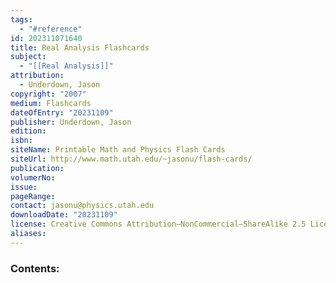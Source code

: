 ```yaml
---
tags:
  - "#reference"
id: 202311071640
title: Real Analysis Flashcards
subject:
  - "[[Real Analysis]]"
attribution:
  - Underdown, Jason
copyright: "2007"
medium: Flashcards
dateOfEntry: "20231109"
publisher: Underdown, Jason
edition: 
isbn: 
siteName: Printable Math and Physics Flash Cards
siteUrl: http://www.math.utah.edu/~jasonu/flash-cards/
publication: 
volumerNo: 
issue: 
pageRange: 
contact: jasonu@physics.utah.edu
downloadDate: "20231109"
license: Creative Commons Attribution–NonCommercial–ShareAlike 2.5 License
aliases:
---
```

### Contents:
